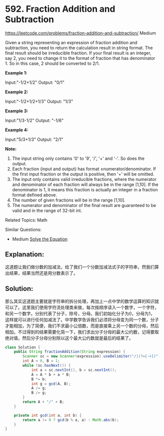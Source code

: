 # 592. Fraction Addition and Subtraction
<https://leetcode.com/problems/fraction-addition-and-subtraction/>
Medium

Given a string representing an expression of fraction addition and subtraction, you need to return the calculation result in string format. The final result should be irreducible fraction. If your final result is an integer, say 2, you need to change it to the format of fraction that has denominator 1. So in this case, 2 should be converted to 2/1.

**Example 1:**

Input:"-1/2+1/2"
Output: "0/1"

**Example 2:**

Input:"-1/2+1/2+1/3"
Output: "1/3"

**Example 3:**

Input:"1/3-1/2"
Output: "-1/6"

**Example 4:**

Input:"5/3+1/3"
Output: "2/1"

**Note:**

1. The input string only contains '0' to '9', '/', '+' and '-'. So does the output.
2. Each fraction (input and output) has format ±numerator/denominator. If the first input fraction or the output is positive, then '+' will be omitted.
3. The input only contains valid irreducible fractions, where the numerator and denominator of each fraction will always be in the range [1,10]. If the denominator is 1, it means this fraction is actually an integer in a fraction format defined above.
4. The number of given fractions will be in the range [1,10].
5. The numerator and denominator of the final result are guaranteed to be valid and in the range of 32-bit int.

Related Topics: Math

Similar Questions: 
* Medium [Solve the Equation](https://leetcode.com/problems/solve-the-equation/)

## Explanation: 
这道题让我们做分数的加减法，给了我们一个分数加减法式子的字符串，然我们算出结果，结果当然还是用分数表示了。

## Solution: 
那么其实这道题主要就是字符串的拆分处理，再加上一点中学的数学运算的知识就可以了。这里我们使用字符流处理类来做，每次按顺序读入一个数字，一个字符，和另一个数字。分别代表了分子，除号，分母。我们初始化分子为0，分母为1，这样就可以进行任何加减法了。中学数学告诉我们必须将分母变为同一个数，分子才能相加，为了简便，我们不求最小公倍数，而是直接乘上另一个数的分母，然后相加。不过得到的结果需要化简一下，我们求出分子分母的最大公约数，记得要取绝对值，然后分子分母分别除以这个最大公约数就是最后的结果了。

```java
class Solution {
    public String fractionAddition(String expression) {
        Scanner sc = new Scanner(expression).useDelimiter("/|(?=[-+])");
        int A = 0, B = 1;
        while (sc.hasNext()) {
            int a = sc.nextInt(), b = sc.nextInt();
            A = A * b + a * B;
            B *= b;
            int g = gcd(A, B);
            A /= g;
            B /= g;
        }
        return A + "/" + B;
    }

    private int gcd(int a, int b) {
        return a != 0 ? gcd(b % a, a) : Math.abs(b);
    }
}
```